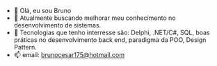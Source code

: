 - 👋 Olá, eu sou Bruno
- 👀 Atualmente buscando melhorar meu conhecimento no desenvolvimento de sistemas.
- 🌱 Tecnologias que tenho interresse são: Delphi, .NET/C#, SQL, boas práticas no desenvolvimento back end, paradigma da POO, Design Pattern.
- 📫 email: brunocesar175@hotmail.com

<!---
bruno175/bruno175 is a ✨ special ✨ repository because its `README.md` (this file) appears on your GitHub profile.
You can click the Preview link to take a look at your changes.
--->
